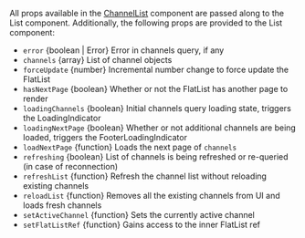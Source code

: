 All props available in the [ChannelList](#channellist) component are passed along to the List component. Additionally, the following props are provided to the List component:

- `error` {boolean | Error} Error in channels query, if any
- `channels` {array} List of channel objects
- `forceUpdate` {number} Incremental number change to force update the FlatList
- `hasNextPage` {boolean} Whether or not the FlatList has another page to render
- `loadingChannels` {boolean} Initial channels query loading state, triggers the LoadingIndicator
- `loadingNextPage` {boolean} Whether or not additional channels are being loaded, triggers the FooterLoadingIndicator
- `loadNextPage` {function} Loads the next page of `channels`
- `refreshing` {boolean} List of channels is being refreshed or re-queried (in case of reconnection)
- `refreshList` {function} Refresh the channel list without reloading existing channels
- `reloadList` {function} Removes all the existing channels from UI and loads fresh channels
- `setActiveChannel` {function} Sets the currently active channel
- `setFlatListRef` {function} Gains access to the inner FlatList ref
